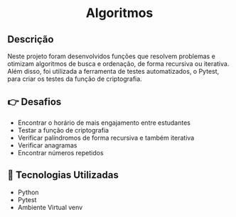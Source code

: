 <div align="center">
  <h1>Algoritmos</h1>
</div>

## Descrição

Neste projeto foram desenvolvidos funções que resolvem problemas e otimizam algoritmos de busca e ordenação, de forma recursiva ou iterativa.
Além disso, foi utilizada a ferramenta de testes automatizados, o Pytest, para criar os testes da função de criptografia.

 ## :point_right: Desafios
 - Encontrar o horário de mais engajamento entre estudantes
 - Testar a função de criptografia
 - Verificar palíndromos de forma recursiva e também iterativa
 - Verificar anagramas
 - Encontrar números repetidos

## :snake: Tecnologias Utilizadas
- Python
- Pytest
- Ambiente Virtual venv

